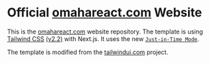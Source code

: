 # Official [omahareact.com](https://www.omahareact.com/) Website

This is the [omahareact.com](https://www.omahareact.com/) website repository. The template is using [Tailwind CSS](https://tailwindcss.com/) [(v2.2)](https://blog.tailwindcss.com/tailwindcss-2-2) with Next.js. It uses the new [`Just-in-Time Mode`](https://tailwindcss.com/docs/just-in-time-mode).

The template is modified from the [tailwindui.com](https://tailwindui.com/) project.
